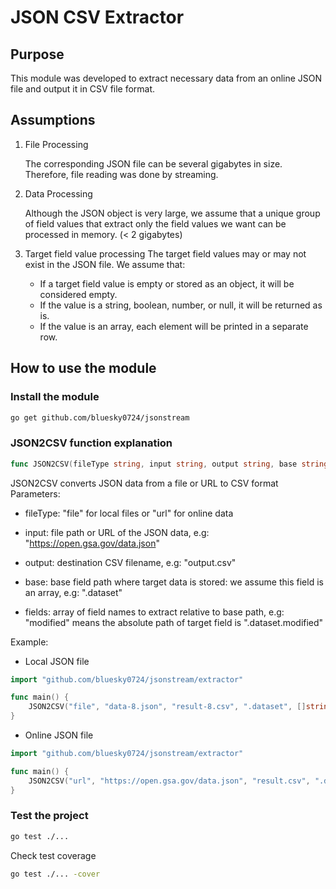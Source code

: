 # JSON CSV Extractor

## Purpose

This module was developed to extract necessary data from an online JSON file and output it in CSV file format.

## Assumptions

1. File Processing

   The corresponding JSON file can be several gigabytes in size. Therefore, file reading was done by streaming.
2. Data Processing

   Although the JSON object is very large, we assume that a unique group of field values ​​that extract only the field values ​​we want can be processed in memory. (< 2 gigabytes)

3. Target field value processing
   The target field values may or may not exist in the JSON file. We assume that:

   - If a target field value is empty or stored as an object, it will be considered empty.
   - If the value is a string, boolean, number, or null, it will be returned as is.
   - If the value is an array, each element will be printed in a separate row.


## How to use the module

### Install the module

```bash
go get github.com/bluesky0724/jsonstream
```

### JSON2CSV function explanation

```go
func JSON2CSV(fileType string, input string, output string, base string, fields []string)
```

JSON2CSV converts JSON data from a file or URL to CSV format
Parameters:

- fileType: "file" for local files or "url" for online data

- input: file path or URL of the JSON data, e.g: "https://open.gsa.gov/data.json"

- output: destination CSV filename, e.g: "output.csv"

- base: base field path where target data is stored: we assume this field is an array, e.g: ".dataset"

- fields: array of field names to extract relative to base path, e.g: "modified" means the absolute path of target field is ".dataset.modified"

Example:
- Local JSON file

```Go
import "github.com/bluesky0724/jsonstream/extractor"

func main() {
	JSON2CSV("file", "data-8.json", "result-8.csv", ".dataset", []string{"modified", "publisher.name", "publisher.subOrganizationOf.name", "contactPoint.fn", "keyword"})
}
```

- Online JSON file

```Go
import "github.com/bluesky0724/jsonstream/extractor"

func main() {
	JSON2CSV("url", "https://open.gsa.gov/data.json", "result.csv", ".dataset", []string{"modified", "publisher.name", "publisher.subOrganizationOf.name", "contactPoint.fn", "keyword"})
}
```

### Test the project

```bash
go test ./...
```

Check test coverage

```bash
go test ./... -cover
```

